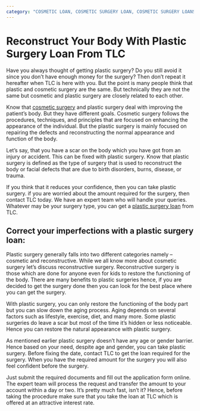 ```yaml
---
category: "COSMETIC LOAN, COSMETIC SURGERY LOAN, COSMETIC SURGERY LOANS, PLASTIC SURGERY LOAN"
---
```


# Reconstruct Your Body With Plastic Surgery Loan From TLC

Have you always thought of getting plastic surgery? Do you still avoid it since you don’t have enough money for the surgery? Then don’t repeat it hereafter when TLC is here with you. But the point is many people think that plastic and cosmetic surgery are the same. But technically they are not the same but cosmetic and plastic surgery are closely related to each other.

Know that [cosmetic surgery](https://medical.tlc.com.au/cosmetic-surgery/) and plastic surgery deal with improving the patient’s body. But they have different goals. Cosmetic surgery follows the procedures, techniques, and principles that are focused on enhancing the appearance of the individual. But the plastic surgery is mainly focused on repairing the defects and reconstructing the normal appearance and function of the body.

Let’s say, that you have a scar on the body which you have got from an injury or accident. This can be fixed with plastic surgery. Know that plastic surgery is defined as the type of surgery that is used to reconstruct the body or facial defects that are due to birth disorders, burns, disease, or trauma.

If you think that it reduces your confidence, then you can take plastic surgery. if you are worried about the amount required for the surgery, then contact TLC today. We have an expert team who will handle your queries. Whatever may be your surgery type, you can get a [plastic surgery loan](https://tlc.com.au/) from TLC.

## Correct your imperfections with a plastic surgery loan:

Plastic surgery generally falls into two different categories namely – cosmetic and reconstructive. While we all know more about cosmetic surgery let’s discuss reconstructive surgery. Reconstructive surgery is those which are done for anyone even for kids to restore the functioning of the body. There are many benefits to plastic surgeries hence, if you are decided to get the surgery done then you can look for the best place where you can get the surgery.

With plastic surgery, you can only restore the functioning of the body part but you can slow down the aging process. Aging depends on several factors such as lifestyle, exercise, diet, and many more. Some plastic surgeries do leave a scar but most of the time it’s hidden or less noticeable. Hence you can restore the natural appearance with plastic surgery.

As mentioned earlier plastic surgery doesn’t have any age or gender barrier. Hence based on your need, despite age and gender, you can take plastic surgery. Before fixing the date, contact TLC to get the loan required for the surgery. When you have the required amount for the surgery you will also feel confident before the surgery.

Just submit the required documents and fill out the application form online. The expert team will process the request and transfer the amount to your account within a day or two. It’s pretty much fast, isn’t it? Hence, before taking the procedure make sure that you take the loan at TLC which is offered at an attractive interest rate.
